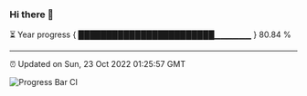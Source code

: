### Hi there 👋

⏳ Year progress { ████████████████████████▁▁▁▁▁▁ } 80.84 %

---

⏰ Updated on Sun, 23 Oct 2022 01:25:57 GMT

![Progress Bar CI](https://github.com/liununu/liununu/workflows/Progress%20Bar%20CI/badge.svg)
